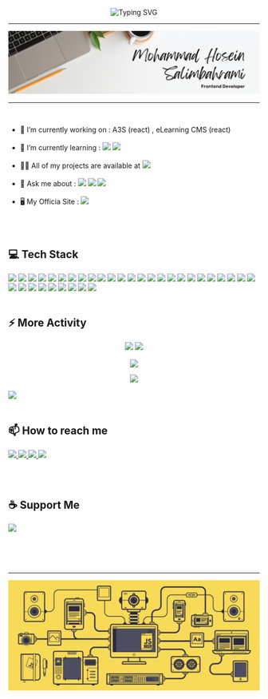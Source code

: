<p align='center'>
  <img src="https://readme-typing-svg.demolab.com?font=Arial&duration=2000&pause=1000&color=F7F7F7&center=true&vCenter=true&width=435&height=40&lines=Hi+There+%F0%9F%91%8B;Welcome+To+My+Page+%F0%9F%98%8E" alt="Typing SVG" />
</p>

----
<img src='https://github.com/engrmh/engrmh/blob/main/1687160902740.jpeg?raw=true'/>

----

<!-- > ***Frontend Developer*** -->

<br>

- 🔭 I’m currently working on : A3S (react) , eLearning CMS (react) <br><br>
- 🌱 I’m currently learning : ![](https://img.shields.io/badge/Next.js-000000.svg?style=for-the-badge&logo=nextdotjs&logoColor=white) ![](https://img.shields.io/badge/GraphQL-E10098.svg?style=for-the-badge&logo=GraphQL&logoColor=white) <br><br>
- 👨‍💻 All of my projects are available at <a href="https://github.com/engrmh"><img src="https://img.shields.io/badge/GitHub-181717.svg?style=for-the-badge&logo=GitHub&logoColor=white" /></a><br><br>
- 💬 Ask me about : ![](https://img.shields.io/badge/JavaScript-F7DF1E.svg?style=for-the-badge&logo=JavaScript&logoColor=black) ![](https://img.shields.io/badge/React-61DAFB.svg?style=for-the-badge&logo=React&logoColor=black) ![](https://img.shields.io/badge/Preact-673AB8.svg?style=for-the-badge&logo=Preact&logoColor=white) <br><br>
- 🖥️ My Officia Site : <a href="https://skylax.ir" target="_blank"><img src="https://img.shields.io/badge/skylax-skylax?style=for-the-badge&color=ffc008" /></a>


<br><br>

## 💻 Tech Stack
![](https://img.shields.io/badge/JavaScript-F7DF1E.svg?style=for-the-badge&logo=JavaScript&logoColor=black)
![](https://img.shields.io/badge/React-61DAFB.svg?style=for-the-badge&logo=React&logoColor=black)
![](https://img.shields.io/badge/Preact-673AB8.svg?style=for-the-badge&logo=Preact&logoColor=white)
![](https://img.shields.io/badge/Create%20React%20App-09D3AC.svg?style=for-the-badge&logo=Create-React-App&logoColor=white)
![](https://img.shields.io/badge/React%20Router-CA4245.svg?style=for-the-badge&logo=React-Router&logoColor=white)
![](https://img.shields.io/badge/TypeScript-3178C6.svg?style=for-the-badge&logo=TypeScript&logoColor=white)
![](https://img.shields.io/badge/Python-3776AB.svg?style=for-the-badge&logo=Python&logoColor=white)
![](https://img.shields.io/badge/HTML5-E34F26.svg?style=for-the-badge&logo=HTML5&logoColor=white)
![](https://img.shields.io/badge/CSS3-1572B6.svg?style=for-the-badge&logo=CSS3&logoColor=white)
![](https://img.shields.io/badge/Normalize.css-E3695F.svg?style=for-the-badge&logo=normalizedotcss&logoColor=white)
![](https://img.shields.io/badge/Bootstrap-7952B3.svg?style=for-the-badge&logo=Bootstrap&logoColor=white)
![](https://img.shields.io/badge/Tailwind_CSS-38B2AC?style=for-the-badge&logo=tailwind-css&logoColor=white)
![](https://img.shields.io/badge/UIkit-2396F3.svg?style=for-the-badge&logo=UIkit&logoColor=white)
![](https://img.shields.io/badge/MUI-007FFF.svg?style=for-the-badge&logo=MUI&logoColor=white)
![](https://img.shields.io/badge/Bulma-00D1B2.svg?style=for-the-badge&logo=Bulma&logoColor=white)
![](https://img.shields.io/badge/Ant%20Design-0170FE.svg?style=for-the-badge&logo=Ant-Design&logoColor=white)
![](https://img.shields.io/badge/Chart.js-FF6384.svg?style=for-the-badge&logo=chartdotjs&logoColor=white)
![](https://img.shields.io/badge/Vite-646CFF.svg?style=for-the-badge&logo=Vite&logoColor=white)
![](https://img.shields.io/badge/npm-CB3837.svg?style=for-the-badge&logo=npm&logoColor=white)
![](https://img.shields.io/badge/pnpm-F69220.svg?style=for-the-badge&logo=pnpm&logoColor=white)
![](https://img.shields.io/badge/Yarn-2C8EBB.svg?style=for-the-badge&logo=Yarn&logoColor=white)
![](https://img.shields.io/badge/Bun-000000.svg?style=for-the-badge&logo=Bun&logoColor=white)
![](https://img.shields.io/badge/Ubuntu-E95420.svg?style=for-the-badge&logo=Ubuntu&logoColor=white)
![](https://img.shields.io/badge/macOS-000000.svg?style=for-the-badge&logo=macOS&logoColor=white)
![](https://img.shields.io/badge/Cloudflare-F38020.svg?style=for-the-badge&logo=Cloudflare&logoColor=white)
![](https://img.shields.io/badge/Linux-FCC624.svg?style=for-the-badge&logo=Linux&logoColor=black)
![](https://img.shields.io/badge/Zorin-15A6F0.svg?style=for-the-badge&logo=Zorin&logoColor=white)
![](https://img.shields.io/badge/Figma-F24E1E.svg?style=for-the-badge&logo=Figma&logoColor=white)
![](https://img.shields.io/badge/PWA-5A0FC8.svg?style=for-the-badge&logo=PWA&logoColor=white)
![](https://img.shields.io/badge/Git-F05032.svg?style=for-the-badge&logo=Git&logoColor=white)
![](https://img.shields.io/badge/Axios-5A29E4.svg?style=for-the-badge&logo=Axios&logoColor=white)
![](https://img.shields.io/badge/Ant%20Design-0170FE.svg?style=for-the-badge&logo=Ant-Design&logoColor=white)
![](https://img.shields.io/badge/Adobe%20XD-FF61F6.svg?style=for-the-badge&logo=Adobe-XD&logoColor=white)
![](https://img.shields.io/badge/React%20Hook%20Form-EC5990.svg?style=for-the-badge&logo=React-Hook-Form&logoColor=white)
![]()
![]()
![]()
![]()
![]()
![]()
![]()
![]()
<br><br>



## ⚡️ More Activity

<p align='center'>
  <img src='https://github-readme-stats.vercel.app/api?username=engrmh&show_icons=true&theme=graywhite&rank_icon=github&bg_color=30,F9D030,F62AA0,B8EE30,26DFD0'/>
  <img src='https://github-readme-stats.vercel.app/api/top-langs/?username=engrmh&theme=graywhite&layout=compact&bg_color=30,F9D030,F62AA0,B8EE30,26DFD0'/>
</p>
<p align='center'>
  <img align='center' src='https://github-profile-trophy.vercel.app/?username=engrmh&theme=juicyfresh&title=Followers,MultiLanguage,Repositories,Commits,Issues'/>
</p>
<p align='center'>
  <img src='https://github-readme-streak-stats.herokuapp.com/?user=engrmh&theme=highcontrast'/>
</p>

![](https://komarev.com/ghpvc/?username=engrmh&color=yellow)
<br><br>

## 📫 How to reach me

<a href="https://t.me/engr_mh" target="_blank">
  <img src='https://img.shields.io/badge/Telegram-26A5E4.svg?style=for-the-badge&logo=Telegram&logoColor=white'/>
</a>
<a href="https://instagram.com/engr.mh" target="_blank">
  <img src='https://img.shields.io/badge/Instagram-E4405F.svg?style=for-the-badge&logo=Instagram&logoColor=white'/>
</a>
<a href="https://www.linkedin.com/in/mohammad-hosein-salimbahrami" target="_blank">
  <img src='https://img.shields.io/badge/LinkedIn-0A66C2.svg?style=for-the-badge&logo=LinkedIn&logoColor=white'/>
</a>
<a href="mailto: en.mohammadhosein@gmail.com" target="_blank">
  <img src='https://img.shields.io/badge/Gmail-EA4335.svg?style=for-the-badge&logo=Gmail&logoColor=white'/>
</a>
<!-- <a href="">
  <img src=''/>
</a> -->

<br><br>

## ☕️ Support Me
<a href="https://www.coffeebede.com/engrmh"><img width='200' class="img-fluid" src="https://coffeebede.ir/DashboardTemplateV2/app-assets/images/banner/default-yellow.svg" /></a>

<br><br><br>

----
<img src='https://github.com/engrmh/engrmh/blob/main/jsfront.gif?raw=true'/>
